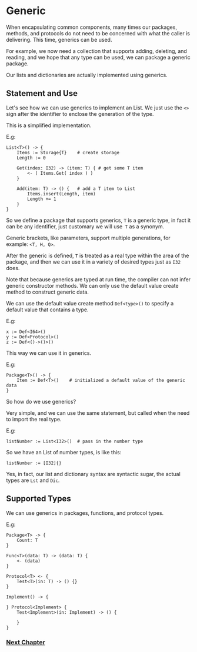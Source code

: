 # Generic
When encapsulating common components, many times our packages, methods, and protocols do not need to be concerned with what the caller is delivering. This time, generics can be used.

For example, we now need a collection that supports adding, deleting, and reading, and we hope that any type can be used, we can package a generic package.

Our lists and dictionaries are actually implemented using generics.
## Statement and Use
Let's see how we can use generics to implement an List. We just use the `<>` sign after the identifier to enclose the generation of the type.

This is a simplified implementation.

E.g:
```
List<T>() -> {
    Items := Storage{T}    # create storage
    Length := 0

    Get(index: I32) -> (item: T) { # get some T item
        <- ( Items.Get( index ) )
    }
  
    Add(item: T) -> () {   # add a T item to List
        Items.insert(Length, item)
        Length += 1
    }
}
```
So we define a package that supports generics, `T` is a generic type, in fact it can be any identifier, just customary we will use` T` as a synonym.

Generic brackets, like parameters, support multiple generations, for example: `<T, H, Q>`.

After the generic is defined, `T` is treated as a real type within the area of ​​the package, and then we can use it in a variety of desired types just as `I32` does.

Note that because generics are typed at run time, the compiler can not infer generic constructor methods. We can only use the default value create method to construct generic data.

We can use the default value create method `Def<type>()` to specify a default value that contains a type.

E.g:
```
x := Def<I64>()
y := Def<Protocol>()
z := Def<()->()>()
```

This way we can use it in generics.

E.g:
```
Package<T>() -> {
    Item := Def<T>()    # initialized a default value of the generic data
}
```
So how do we use generics?

Very simple, and we can use the same statement, but called when the need to import the real type.

E.g:
```
listNumber := List<I32>()  # pass in the number type
```
So we have an List of number types, is like this:
```
listNumber := [I32]{}
```
Yes, in fact, our list and dictionary syntax are syntactic sugar, the actual types are `Lst` and `Dic`.
## Supported Types
We can use generics in packages, functions, and protocol types.

E.g:
```
Package<T> -> {
    Count: T
}

Func<T>(data: T) -> (data: T) {
    <- (data)
}

Protocol<T> <- {
    Test<T>(in: T) -> () {}
}

Implement() -> {

} Protocol<Implement> {
    Test<Implement>(in: Implement) -> () {
        
    }
}
```
### [Next Chapter](annotation.md)